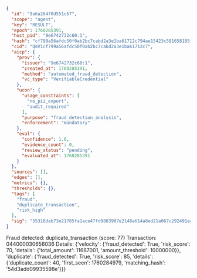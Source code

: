 ```json
{
  "id": "9a6a26470d551c67",
  "scope": "agent",
  "key": "RESULT",
  "epoch": 1760285391,
  "host_pid": "9e6742732c60:1",
  "hash": "cf799a56afdc50f0ab2bc7cabd2a3e1ba61712c794ae15423c581658185f8f4b",
  "cid": "QmV1cf799a56afdc50f0ab2bc7cabd2a3e1ba61712c7",
  "aicp": {
    "prov": {
      "issuer": "9e6742732c60:1",
      "created_at": 1760285391,
      "method": "automated_fraud_detection",
      "vc_type": "VerifiableCredential"
    },
    "ucon": {
      "usage_constraints": [
        "no_pii_export",
        "audit_required"
      ],
      "purpose": "fraud_detection_analysis",
      "enforcement": "mandatory"
    },
    "eval": {
      "confidence": 1.0,
      "evidence_count": 0,
      "review_status": "pending",
      "evaluated_at": 1760285391
    }
  },
  "sources": [],
  "edges": [],
  "metrics": {},
  "thresholds": {},
  "tags": [
    "fraud",
    "duplicate_transaction",
    "risk_high"
  ],
  "sig": "55318dab73e21785fa1ace47fd9883907e2148a614a8ed21a067c292491eac8d"
}
```

Fraud detected: duplicate_transaction (score: 77)
Transaction: 044000030656036
Details: {'velocity': {'fraud_detected': True, 'risk_score': 70, 'details': {'total_amount': 11667001, 'amount_threshold': 10000000}}, 'duplicate': {'fraud_detected': True, 'risk_score': 85, 'details': {'duplicate_count': 40, 'first_seen': 1760284979, 'matching_hash': '54d3add09935598e'}}}